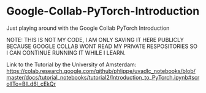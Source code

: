 # Google-Collab-PyTorch-Introduction
Just playing around with the Google Collab PyTorch Introduction

NOTE: THIS IS NOT MY CODE, I AM ONLY SAVING IT HERE PUBLICLY BECAUSE GOOGLE COLLAB WONT READ MY PRIVATE RESPOSITORIES SO I CAN CONTINUE RUNNING IT WHILE I LEARN.

Link to the Tutorial by the University of Amsterdam: https://colab.research.google.com/github/phlippe/uvadlc_notebooks/blob/master/docs/tutorial_notebooks/tutorial2/Introduction_to_PyTorch.ipynb#scrollTo=BILd6l_cEkQr
